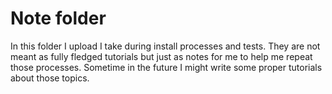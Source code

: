 # Note folder

In this folder I upload I take during install processes and tests. They are not meant as fully fledged tutorials but just as notes for me to help me repeat those processes. Sometime in the future I might write some proper tutorials about those topics.